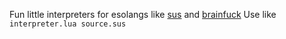 Fun little interpreters for esolangs like [sus](https://esolangs.org/wiki/Sus) and [brainfuck](https://esolangs.org/wiki/Brainfuck)
Use like `interpreter.lua source.sus`
